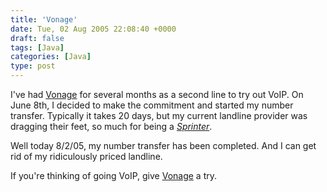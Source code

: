 ```yaml
---
title: 'Vonage'
date: Tue, 02 Aug 2005 22:08:40 +0000
draft: false
tags: [Java]
categories: [Java]
type: post
---
```


I've had [Vonage](http://www.vonage.com) for several months as a second line to try out VoIP. On June 8th, I decided to make the commitment and started my number transfer. Typically it takes 20 days, but my current landline provider was dragging their feet, so much for being a _[Sprinter](http://www.sprint.com)_.

Well today 8/2/05, my number transfer has been completed. And I can get rid of my ridiculously priced landline.

If you're thinking of going VoIP, give [Vonage](https://subscribe.vonage.com/vonage-subscribe/index.htm) a try.